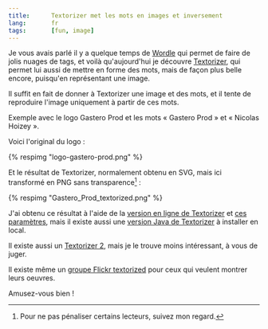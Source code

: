 ```yaml
---
title:      Textorizer met les mots en images et inversement
lang:       fr
tags:       [fun, image]
---
```


Je vous avais parlé il y a quelque temps de [Wordle](/2008/06/wordle-fait-de-jolis-nuages-de-tags.html) qui permet de faire de jolis nuages de tags, et voilà qu'aujourd'hui je découvre [Textorizer](http://lapin-bleu.net/software/textorizer/), qui permet lui aussi de mettre en forme des mots, mais de façon plus belle encore, puisqu'en représentant une image.


Il suffit en fait de donner à Textorizer une image et des mots, et il tente de reproduire l'image uniquement à partir de ces mots.

Exemple avec le logo Gastero Prod et les mots « Gastero Prod » et « Nicolas Hoizey ».

Voici l'original du logo :

{% respimg "logo-gastero-prod.png" %}


Et le résultat de Textorizer, normalement obtenu en SVG, mais ici transformé en PNG sans transparence[^1] :

{% respimg "Gastero_Prod_textorized.png" %}


J'ai obtenu ce résultat à l'aide de la [version en ligne de Textorizer](http://textorizer.whatfettle.com/) et [ces paramètres](http://textorizer.whatfettle.com/?image=http%3A%2F%2Fwww.gasteroprod.com%2Fdesign%2Fimages%2Fgp-titre-trans.png&text=Gastero%0D%0AProd%0D%0ANicolas%0D%0AHoizey&nstrokes=1000&threshold=10&width=800&height=200), mais il existe aussi une [version Java de Textorizer](http://lapin-bleu.net/software/textorizer/textorizer1_2/) à installer en local.

Il existe aussi un [Textorizer 2](http://lapin-bleu.net/software/textorizer/textorizer2.php), mais je le trouve moins intéressant, à vous de juger.

Il existe même un [groupe Flickr textorized](https://www.flickr.com/groups/textorized/) pour ceux qui veulent montrer leurs oeuvres.

Amusez-vous bien !


[^1]: Pour ne pas pénaliser certains lecteurs, suivez mon regard.
